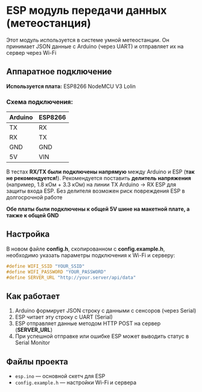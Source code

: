 # ESP модуль передачи данных (метеостанция)

Этот модуль используется в системе умной метеостанции.
Он принимает JSON данные с Arduino (через UART) и отправляет их на сервер через Wi-Fi

## Аппаратное подключение

**Используется плата:** ESP8266 NodeMCU V3 Lolin

### Схема подключения:

| Arduino | ESP8266 |
|--------|---------|
| TX     | RX      |
| RX     | TX      |
| GND    | GND     |
| 5V     | VIN     |

В тестах **RX/TX были подключены напрямую** между Arduino и ESP (**так не рекомендуется!**).
Рекомендуется поставить **делитель напряжения** (например, 1.8 кОм + 3.3 кОм) на линии TX Arduino → RX ESP для защиты входа ESP.
Без делителя возможен риск повреждения ESP в долгосрочной работе

**Обе платы были подключены к общей 5V шине на макетной плате, а также к общей GND**

## Настройка

В новом файле **config.h**, скопированном с **config.example.h**, необходимо указать параметры подключения к Wi-Fi и серверу:

```cpp
#define WIFI_SSID "YOUR_SSID"
#define WIFI_PASSWORD "YOUR_PASSWORD"
#define SERVER_URL "http://your.server/api/data"
```

## Как работает

1. Arduino формирует JSON строку с данными с сенсоров (через Serial)
2. ESP читает эту строку с UART (Serial)
3. ESP отправляет данные методом HTTP POST на сервер (**SERVER_URL**)
4. При успешной отправке или ошибке ESP может выводить статус в Serial Monitor

## Файлы проекта

- `esp.ino` — основной скетч для ESP
- `config.example.h` — настройки Wi-Fi и сервера